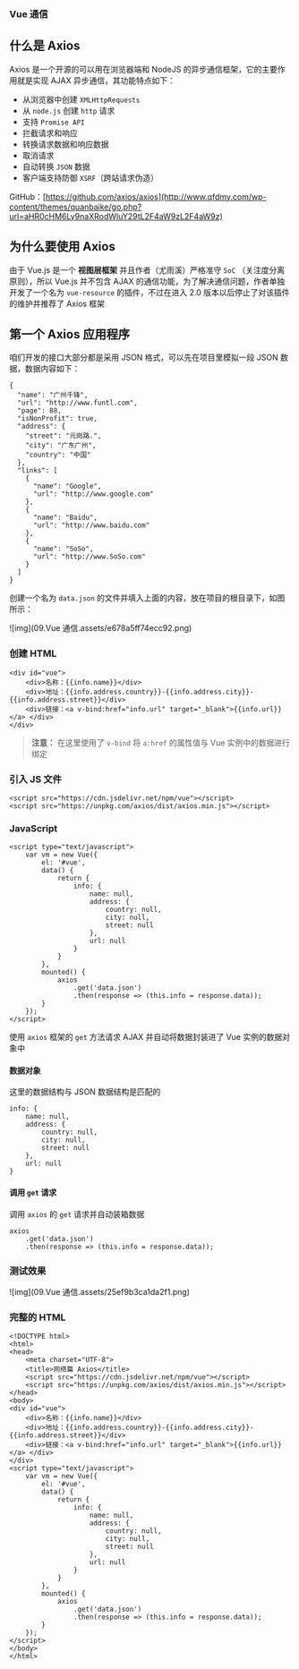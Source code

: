 ### Vue 通信



## 什么是 Axios

Axios 是一个开源的可以用在浏览器端和 NodeJS 的异步通信框架，它的主要作用就是实现 AJAX 异步通信，其功能特点如下：

- 从浏览器中创建 `XMLHttpRequests`
- 从 `node.js` 创建 `http` 请求
- 支持 `Promise API`
- 拦截请求和响应
- 转换请求数据和响应数据
- 取消请求
- 自动转换 `JSON` 数据
- 客户端支持防御 `XSRF`（跨站请求伪造）

GitHub：[https://github.com/axios/axios](http://www.qfdmy.com/wp-content/themes/quanbaike/go.php?url=aHR0cHM6Ly9naXRodWIuY29tL2F4aW9zL2F4aW9z)

## 为什么要使用 Axios

由于 Vue.js 是一个 **视图层框架** 并且作者（尤雨溪）严格准守 `SoC` （关注度分离原则），所以 Vue.js 并不包含 AJAX 的通信功能，为了解决通信问题，作者单独开发了一个名为 `vue-resource` 的插件，不过在进入 2.0 版本以后停止了对该插件的维护并推荐了 Axios 框架

## 第一个 Axios 应用程序

咱们开发的接口大部分都是采用 JSON 格式，可以先在项目里模拟一段 JSON 数据，数据内容如下：

```
{
  "name": "广州千锋",
  "url": "http://www.funtl.com",
  "page": 88,
  "isNonProfit": true,
  "address": {
    "street": "元岗路.",
    "city": "广东广州",
    "country": "中国"
  },
  "links": [
    {
      "name": "Google",
      "url": "http://www.google.com"
    },
    {
      "name": "Baidu",
      "url": "http://www.baidu.com"
    },
    {
      "name": "SoSo",
      "url": "http://www.SoSo.com"
    }
  ]
}
```

创建一个名为 `data.json` 的文件并填入上面的内容，放在项目的根目录下，如图所示：

![img](09.Vue 通信.assets/e678a5ff74ecc92.png)

### 创建 HTML

```
<div id="vue">
    <div>名称：{{info.name}}</div>
    <div>地址：{{info.address.country}}-{{info.address.city}}-{{info.address.street}}</div>
    <div>链接：<a v-bind:href="info.url" target="_blank">{{info.url}}</a> </div>
</div>
```

> **注意：** 在这里使用了 `v-bind` 将 `a:href` 的属性值与 Vue 实例中的数据进行绑定

### 引入 JS 文件

```
<script src="https://cdn.jsdelivr.net/npm/vue"></script>
<script src="https://unpkg.com/axios/dist/axios.min.js"></script>
```

### JavaScript

```
<script type="text/javascript">
    var vm = new Vue({
        el: '#vue',
        data() {
            return {
                info: {
                    name: null,
                    address: {
                        country: null,
                        city: null,
                        street: null
                    },
                    url: null
                }
            }
        },
        mounted() {
            axios
                .get('data.json')
                .then(response => (this.info = response.data));
        }
    });
</script>
```

使用 `axios` 框架的 `get` 方法请求 AJAX 并自动将数据封装进了 Vue 实例的数据对象中

#### 数据对象

这里的数据结构与 JSON 数据结构是匹配的

```
info: {
    name: null,
    address: {
        country: null,
        city: null,
        street: null
    },
    url: null
}
```

#### 调用 `get` 请求

调用 `axios` 的 `get` 请求并自动装箱数据

```
axios
    .get('data.json')
    .then(response => (this.info = response.data));
```

### 测试效果

![img](09.Vue 通信.assets/25ef9b3ca1da2f1.png)

### 完整的 HTML

```
<!DOCTYPE html>
<html>
<head>
    <meta charset="UTF-8">
    <title>网络篇 Axios</title>
    <script src="https://cdn.jsdelivr.net/npm/vue"></script>
    <script src="https://unpkg.com/axios/dist/axios.min.js"></script>
</head>
<body>
<div id="vue">
    <div>名称：{{info.name}}</div>
    <div>地址：{{info.address.country}}-{{info.address.city}}-{{info.address.street}}</div>
    <div>链接：<a v-bind:href="info.url" target="_blank">{{info.url}}</a> </div>
</div>
<script type="text/javascript">
    var vm = new Vue({
        el: '#vue',
        data() {
            return {
                info: {
                    name: null,
                    address: {
                        country: null,
                        city: null,
                        street: null
                    },
                    url: null
                }
            }
        },
        mounted() {
            axios
                .get('data.json')
                .then(response => (this.info = response.data));
        }
    });
</script>
</body>
</html>
```